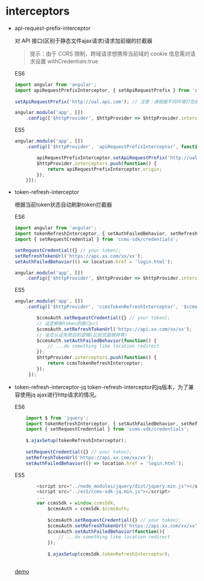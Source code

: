 # interceptors

* api-request-prefix-interceptor
	
	对 API 接口(区别于静态文件ajax请求)请求加前缀的拦截器
	
	> 提示：由于 CORS 限制，跨域请求想携带当前域的 cookie 信息需对请求设置 withCredentials:true
	
	ES6
	
	```js
	import angular from 'angular';
    import apiRequestPrefixInterceptor, { setApiRequestPrefix } from 'ccms-sdk/interceptors/api-request-prefix-interceptor';
    	
    setApiRequestPrefix('http://ual.api.com'); // 注意：请根据不同环境打包成不同前缀配置
    
    angular.module('app', [])
    	.config(['$httpProvider', $httpProvider => $httpProvider.interceptors.push(() => apiRequestPrefixInterceptor)]);
	```
	
	ES5
	
    ```js
    angular.module('app', [])
    	.config(['$httpProvider', 'apiRequestPrefixInterceptor', function($httpProvider, apiRequestPrefixInterceptor) {
    
  			apiRequestPrefixInterceptor.setApiRequestPrefix('http://ual.api.com');
    		$httpProvider.interceptors.push(function() {
    			return apiRequestPrefixInterceptor.origin;
    		});
    	}]);
    ```

* token-refresh-interceptor

	根据当前token状态自动刷新token拦截器
	
	ES6
	
   	```js
	import angular from 'angular';
	import tokenRefreshInterceptor, { setAuthFailedBehavior, setRefreshTokenUrl } from 'ccms-sdk/interceptors/token-refresh-interceptor';
	import { setRequestCredential } from 'ccms-sdk/credentials';
	
	setRequestCredential({} // your token);
	setRefreshTokenUrl('https://api.xx.com/xx/xx');
	setAuthFailedBehavior(() => location.href = 'login.html');
	
	angular.module('app', [])
		.config(['$httpProvider', $httpProvider => $httpProvider.interceptors.push(() => tokenRefreshInterceptor)]);
	```
   	
   	ES5
   	
   	```js
   	angular.module('app', [])
		.config(['$httpProvider', 'ccmsTokenRefreshInterceptor', '$ccmsAuth', function($httpProvider, ccmsTokenRefreshInterceptor, $ccmsAuth) {

			$ccmsAuth.setRequestCredential({} // your token);
			// 设定刷新token的接口url
			$ccmsAuth.setRefreshTokenUrl('https://api.xx.com/xx/xx');
			// 设定认证失败后的逻辑(比如页面跳转等)
			$ccmsAuth.setAuthFailedBehavior(function() {
				// ...do something like location redirect
			});
			$httpProvider.interceptors.push(function() {
		 		return ccmsTokenRefreshInterceptor;
		 	});
		 });
   	```
   	
* token-refresh-interceptor-jq
	token-refresh-interceptor的jq版本，为了兼容使用jq ajax进行http请求的情况。
	
	ES6
	```js
		import $ from 'jquery';
    	import tokenRefreshInterceptor, { setAuthFailedBehavior, setRefreshTokenUrl } from 'ccms-sdk/interceptors/token-refresh-interceptor';
    	import { setRequestCredential } from 'ccms-sdk/credentials';
    	
    	$.ajaxSetup(tokenRefreshInterceptor);
    	
    	setRequestCredential({} // your token);
    	setRefreshTokenUrl('https://api.xx.com/xx/xx');
    	setAuthFailedBehavior(() => location.href = 'login.html');
	```
	
	ES5
	```js
			<script src="../node_modules/jquery/dist/jquery.min.js"></script>
        	<script src="../es5/ccms-sdk-jq.min.js"></script>
        	...
        	var ccmsSdk = window.ccmsSdk,
            	$ccmsAuth = ccmsSdk.$ccmsAuth;
            
            	$ccmsAuth.setRequestCredential({} // your token);
            	$ccmsAuth.setRefreshTokenUrl('https://api.xx.com/xx/xx');
				$ccmsAuth.setAuthFailedBehavior(function(){
					// ...do something like location redirect
				});
            
				$.ajaxSetup(ccmsSdk.tokenRefreshInterceptor);
        	
	```
   	
   	[demo](../../examples/interceptors-jq.html)
